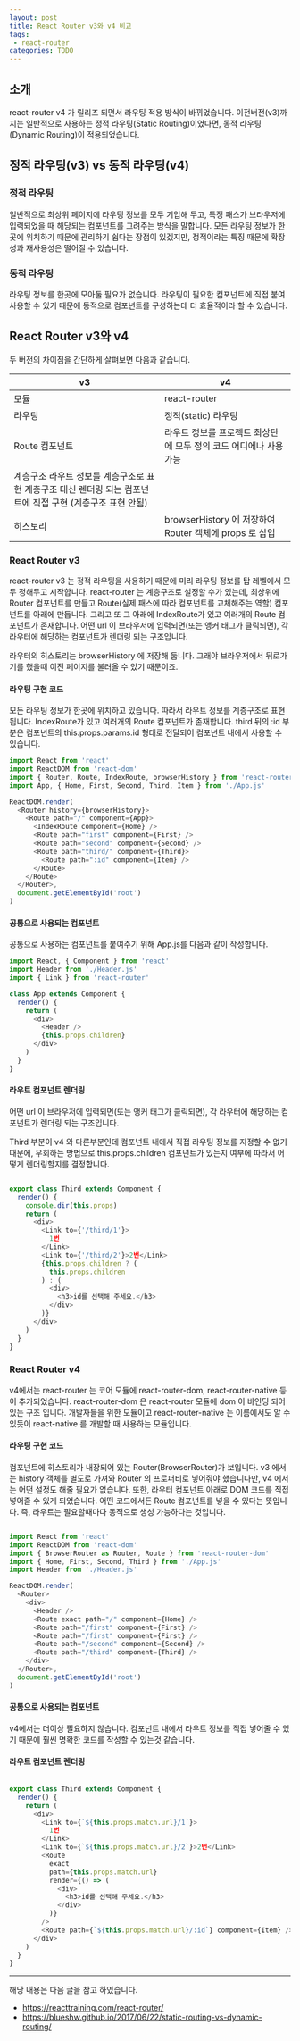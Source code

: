 ```yaml
---
layout: post
title: React Router v3와 v4 비교
tags:
 - react-router
categories: TODO
---
```


## 소개
react-router v4 가 릴리즈 되면서 라우팅 적용 방식이 바뀌었습니다. 이전버전(v3)까지는 일반적으로 사용하는 정적 라우팅(Static Routing)이였다면, 동적 라우팅(Dynamic Routing)이 적용되었습니다.

## 정적 라우팅(v3) vs 동적 라우팅(v4)

### 정적 라우팅
일반적으로 최상위 페이지에 라우팅 정보를 모두 기입해 두고, 특정 패스가 브라우저에 입력되었을 때 해당되는 컴포넌트를 그려주는 방식을 말합니다. 모든 라우팅 정보가 한곳에 위치하기 때문에 관리하기 쉽다는 장점이 있겠지만, 정적이라는 특징 때문에 확장성과 재사용성은 떨어질 수 있습니다. 

### 동적 라우팅
라우팅 정보를 한곳에 모아둘 필요가 없습니다. 라우팅이 필요한 컴포넌트에 직접 붙여 사용할 수 있기 때문에 동적으로 컴포넌트를 구성하는데 더 효율적이라 할 수 있습니다.

## React Router v3와 v4
두 버전의 차이점을 간단하게 살펴보면 다음과 같습니다.

| v3	| v4 |
|-----|----| 
| 모듈 | react-router | react-router, react-router-dom, react-router-native |
| 라우팅	| 정적(static) 라우팅	| 동적(dynamic) 라우팅 |
| Route 컴포넌트	| 라우트 정보를 프로젝트 최상단에 모두 정의	코드 어디에나 사용 가능 |
| 계층구조	라우트 정보를 계층구조로 표현	계층구조 대신 렌더링 되는 컴포넌트에 직접 구현 (계층구조 표현 안됨) |
| 히스토리	| browserHistory 에 저장하여 Router 객체에 props 로 삽입	| BrowserRouter 객체에 내장

### React Router v3


react-router v3 는 정적 라우팅을 사용하기 때문에 미리 라우팅 정보를 탑 레벨에서 모두 정해두고 시작합니다. react-router 는 계층구조로 설정할 수가 있는데, 최상위에 Router 컴포넌트를 만들고 Route(실제 패스에 따라 컴포넌트를 교체해주는 역할) 컴포넌트를 아래에 만듭니다. 그리고 또 그 아래에 IndexRoute가 있고 여러개의 Route 컴포넌트가 존재합니다. 어떤 url 이 브라우저에 입력되면(또는 앵커 태그가 클릭되면), 각 라우터에 해당하는 컴포넌트가 렌더링 되는 구조입니다.

라우터의 히스토리는 browserHistory 에 저장해 둡니다. 그래야 브라우저에서 뒤로가기를 했을때 이전 페이지를 불러올 수 있기 때문이죠.

#### 라우팅 구현 코드 
모든 라우팅 정보가 한곳에 위치하고 있습니다. 따라서 라우트 정보를 계층구조로 표현됩니다. IndexRoute가 있고 여러개의 Route 컴포넌트가 존재합니다. third 뒤의 :id 부분은 컴포넌트의 this.props.params.id 형태로 전달되어 컴포넌트 내에서 사용할 수 있습니다.

```js
import React from 'react'
import ReactDOM from 'react-dom'
import { Router, Route, IndexRoute, browserHistory } from 'react-router'
import App, { Home, First, Second, Third, Item } from './App.js'

ReactDOM.render(
  <Router history={browserHistory}>
    <Route path="/" component={App}>
      <IndexRoute component={Home} />
      <Route path="first" component={First} />
      <Route path="second" component={Second} />
      <Route path="third/" component={Third}>
        <Route path=":id" component={Item} />
      </Route>
    </Route>
  </Router>,
  document.getElementById('root')
)
```

#### 공통으로 사용되는 컴포넌트
공통으로 사용하는 컴포넌트를 붙여주기 위해 App.js를 다음과 같이 작성합니다. 
```js
import React, { Component } from 'react'
import Header from './Header.js'
import { Link } from 'react-router'

class App extends Component {
  render() {
    return (
      <div>
        <Header />
        {this.props.children}
      </div>
    )
  }
}
```



#### 라우트 컴포넌트 렌더링 
어떤 url 이 브라우저에 입력되면(또는 앵커 태그가 클릭되면), 각 라우터에 해당하는 컴포넌트가 렌더링 되는 구조입니다.

Third 부분이 v4 와 다른부분인데 컴포넌트 내에서 직접 라우팅 정보를 지정할 수 없기 때문에, 우회하는 방법으로 this.props.children 컴포넌트가 있는지 여부에 따라서 어떻게 렌더링할지를 결정합니다.

```js

export class Third extends Component {
  render() {
    console.dir(this.props)
    return (
      <div>
        <Link to={'/third/1'}>
          1번
        </Link>
        <Link to={'/third/2'}>2번</Link>
        {this.props.children ? (
          this.props.children
        ) : (
          <div>
            <h3>id를 선택해 주세요.</h3>
          </div>
        )}
      </div>
    )
  }
}
```
### React Router v4
v4에서는 react-router 는 코어 모듈에 react-router-dom, react-router-native 등이 추가되었습니다. react-router-dom 은 react-router 모듈에 dom 이 바인딩 되어 있는 구조 입니다. 개발자들을 위한 모듈이고 react-router-native 는 이름에서도 알 수 있듯이 react-native 를 개발할 때 사용하는 모듈입니다.


#### 라우팅 구현 코드 
컴포넌트에 히스토리가 내장되어 있는 Router(BrowserRouter)가 보입니다. v3 에서는 history 객체를 별도로 가져와 Router 의 프로퍼티로 넣어줘야 했습니다만, v4 에서는 어떤 설정도 해줄 필요가 없습니다. 또한, 라우터 컴포넌트 아래로 DOM 코드를 직접 넣어줄 수 있게 되었습니다. 어떤 코드에서든 Route 컴포넌트를 넣을 수 있다는 뜻입니다. 즉, 라우트는 필요할때마다 동적으로 생성 가능하다는 것입니다.

```js

import React from 'react'
import ReactDOM from 'react-dom'
import { BrowserRouter as Router, Route } from 'react-router-dom'
import { Home, First, Second, Third } from './App.js'
import Header from './Header.js'

ReactDOM.render(
  <Router>
    <div>
      <Header />
      <Route exact path="/" component={Home} />
      <Route path="/first" component={First} />
      <Route path="/first" component={First} />
      <Route path="/second" component={Second} />
      <Route path="/third" component={Third} />
    </div>
  </Router>,
  document.getElementById('root')
)
```

#### 공통으로 사용되는 컴포넌트
v4에서는 더이상 필요하지 않습니다. 컴포넌트 내에서 라우트 정보를 직접 넣어줄 수 있기 때문에 훨씬 명확한 코드를 작성할 수 있는것 같습니다.

#### 라우트 컴포넌트 렌더링 
```js

export class Third extends Component {
  render() {
    return (
      <div>
        <Link to={`${this.props.match.url}/1`}>
          1번
        </Link>
        <Link to={`${this.props.match.url}/2`}>2번</Link>
        <Route
          exact
          path={this.props.match.url}
          render={() => (
            <div>
              <h3>id를 선택해 주세요.</h3>
            </div>
          )}
        />
        <Route path={`${this.props.match.url}/:id`} component={Item} />
      </div>
    )
  }
}

```


----
해당 내용은 다음 글을 참고 하였습니다.
- https://reacttraining.com/react-router/
- https://blueshw.github.io/2017/06/22/static-routing-vs-dynamic-routing/